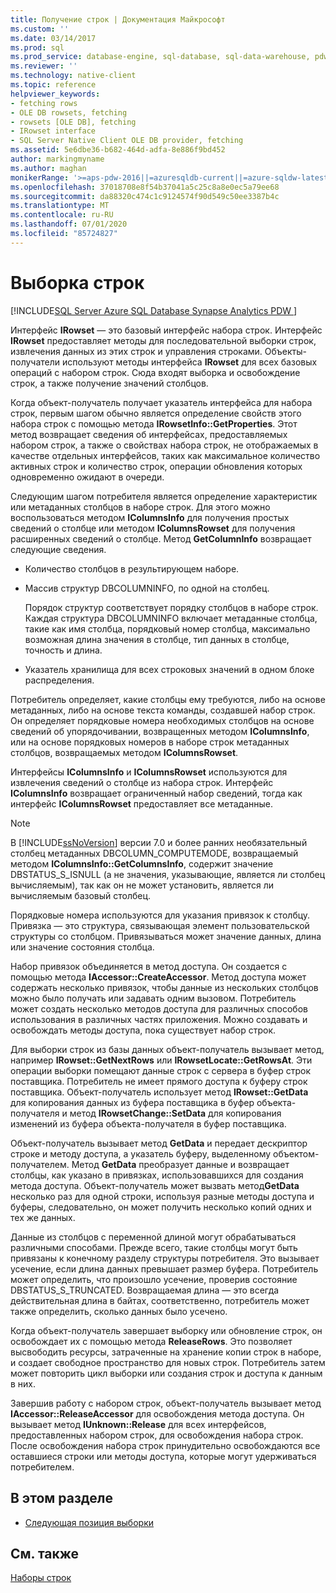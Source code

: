 ```yaml
---
title: Получение строк | Документация Майкрософт
ms.custom: ''
ms.date: 03/14/2017
ms.prod: sql
ms.prod_service: database-engine, sql-database, sql-data-warehouse, pdw
ms.reviewer: ''
ms.technology: native-client
ms.topic: reference
helpviewer_keywords:
- fetching rows
- OLE DB rowsets, fetching
- rowsets [OLE DB], fetching
- IRowset interface
- SQL Server Native Client OLE DB provider, fetching
ms.assetid: 5e6dbe36-b682-464d-adfa-8e886f9bd452
author: markingmyname
ms.author: maghan
monikerRange: '>=aps-pdw-2016||=azuresqldb-current||=azure-sqldw-latest||>=sql-server-2016||=sqlallproducts-allversions||>=sql-server-linux-2017||=azuresqldb-mi-current'
ms.openlocfilehash: 37018708e8f54b37041a5c25c8a8e0ec5a79ee68
ms.sourcegitcommit: da88320c474c1c9124574f90d549c50ee3387b4c
ms.translationtype: MT
ms.contentlocale: ru-RU
ms.lasthandoff: 07/01/2020
ms.locfileid: "85724827"
---
```

# <a name="fetching-rows"></a>Выборка строк
[!INCLUDE[SQL Server Azure SQL Database Synapse Analytics PDW ](../../includes/applies-to-version/sql-asdb-asdbmi-asdw-pdw.md)]

  Интерфейс **IRowset** — это базовый интерфейс набора строк. Интерфейс **IRowset** предоставляет методы для последовательной выборки строк, извлечения данных из этих строк и управления строками. Объекты-получатели используют методы интерфейса **IRowset** для всех базовых операций с набором строк. Сюда входят выборка и освобождение строк, а также получение значений столбцов.  
  
 Когда объект-получатель получает указатель интерфейса для набора строк, первым шагом обычно является определение свойств этого набора строк с помощью метода **IRowsetInfo::GetProperties**. Этот метод возвращает сведения об интерфейсах, предоставляемых набором строк, а также о свойствах набора строк, не отображаемых в качестве отдельных интерфейсов, таких как максимальное количество активных строк и количество строк, операции обновления которых одновременно ожидают в очереди.  
  
 Следующим шагом потребителя является определение характеристик или метаданных столбцов в наборе строк. Для этого можно воспользоваться методом **IColumnsInfo** для получения простых сведений о столбце или методом **IColumnsRowset** для получения расширенных сведений о столбце. Метод **GetColumnInfo** возвращает следующие сведения.  
  
-   Количество столбцов в результирующем наборе.  
  
-   Массив структур DBCOLUMNINFO, по одной на столбец.  
  
     Порядок структур соответствует порядку столбцов в наборе строк. Каждая структура DBCOLUMNINFO включает метаданные столбца, такие как имя столбца, порядковый номер столбца, максимально возможная длина значения в столбце, тип данных в столбце, точность и длина.  
  
-   Указатель хранилища для всех строковых значений в одном блоке распределения.  
  
 Потребитель определяет, какие столбцы ему требуются, либо на основе метаданных, либо на основе текста команды, создавшей набор строк. Он определяет порядковые номера необходимых столбцов на основе сведений об упорядочивании, возвращенных методом **IColumnsInfo**, или на основе порядковых номеров в наборе строк метаданных столбцов, возвращаемых методом **IColumnsRowset**.  
  
 Интерфейсы **IColumnsInfo** и **IColumnsRowset** используются для извлечения сведений о столбце из набора строк. Интерфейс **IColumnsInfo** возвращает ограниченный набор сведений, тогда как интерфейс **IColumnsRowset** предоставляет все метаданные.  
  
> [!NOTE]  
>  В [!INCLUDE[ssNoVersion](../../includes/ssnoversion-md.md)] версии 7.0 и более ранних необязательный столбец метаданных DBCOLUMN_COMPUTEMODE, возвращаемый методом **IColumnsInfo::GetColumnsInfo**, содержит значение DBSTATUS_S_ISNULL (а не значения, указывающие, является ли столбец вычисляемым), так как он не может установить, является ли вычисляемым базовый столбец.  
  
 Порядковые номера используются для указания привязок к столбцу. Привязка — это структура, связывающая элемент пользовательской структуры со столбцом. Привязываться может значение данных, длина или значение состояния столбца.  
  
 Набор привязок объединяется в метод доступа. Он создается с помощью метода **IAccessor::CreateAccessor**. Метод доступа может содержать несколько привязок, чтобы данные из нескольких столбцов можно было получать или задавать одним вызовом. Потребитель может создать несколько методов доступа для различных способов использования в различных частях приложения. Можно создавать и освобождать методы доступа, пока существует набор строк.  
  
 Для выборки строк из базы данных объект-получатель вызывает метод, например **IRowset::GetNextRows** или **IRowsetLocate::GetRowsAt**. Эти операции выборки помещают данные строк с сервера в буфер строк поставщика. Потребитель не имеет прямого доступа к буферу строк поставщика. Объект-получатель использует метод **IRowset::GetData** для копирования данных из буфера поставщика в буфер объекта-получателя и метод **IRowsetChange::SetData** для копирования изменений из буфера объекта-получателя в буфер поставщика.  
  
 Объект-получатель вызывает метод **GetData** и передает дескриптор строке и методу доступа, а указатель буферу, выделенному объектом-получателем. Метод **GetData** преобразует данные и возвращает столбцы, как указано в привязках, использовавшихся для создания метода доступа. Объект-получатель может вызвать метод**GetData** несколько раз для одной строки, используя разные методы доступа и буферы, следовательно, он может получить несколько копий одних и тех же данных.  
  
 Данные из столбцов с переменной длиной могут обрабатываться различными способами. Прежде всего, такие столбцы могут быть привязаны к конечному разделу структуры потребителя. Это вызывает усечение, если длина данных превышает размер буфера. Потребитель может определить, что произошло усечение, проверив состояние DBSTATUS_S_TRUNCATED. Возвращаемая длина — это всегда действительная длина в байтах, соответственно, потребитель может также определить, сколько данных было усечено.  
  
 Когда объект-получатель завершает выборку или обновление строк, он освобождает их с помощью метода **ReleaseRows**. Это позволяет высвободить ресурсы, затраченные на хранение копии строк в наборе, и создает свободное пространство для новых строк. Потребитель затем может повторить цикл выборки или создания строк и доступа к данным в них.  
  
 Завершив работу с набором строк, объект-получатель вызывает метод **IAccessor::ReleaseAccessor** для освобождения метода доступа. Он вызывает метод **IUnknown::Release** для всех интерфейсов, предоставленных набором строк, для освобождения набора строк. После освобождения набора строк принудительно освобождаются все оставшиеся строки или методы доступа, которые могут удерживаться потребителем.  
  
## <a name="in-this-section"></a>В этом разделе  
  
-   [Следующая позиция выборки](../../relational-databases/native-client-ole-db-rowsets/fetching-rows-next-fetch-position.md)  
  
## <a name="see-also"></a>См. также  
 [Наборы строк](../../relational-databases/native-client-ole-db-rowsets/rowsets.md)  
  
  
